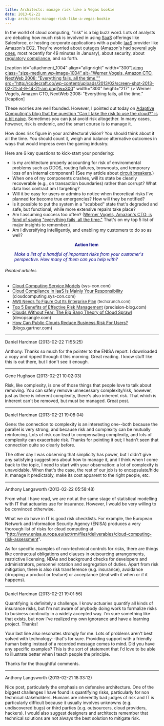 ```yaml
---
title: Architects: manage risk like a Vegas bookie
date: 2013-02-21
slug: architects-manage-risk-like-a-vegas-bookie
---
```


In the world of cloud computing, "risk" is a big buzz word. Lots of analysts are debating how much risk is involved in using <a class="zem_slink" title="Software as a service" href="http://en.wikipedia.org/wiki/Software_as_a_service" target="_blank" rel="wikipedia">SaaS</a> offerings like Salesforce, or hosting corporate applications with a public <a class="zem_slink" title="Cloud computing" href="http://en.wikipedia.org/wiki/Cloud_computing" target="_blank" rel="wikipedia">IaaS</a> provider like Amazon's EC2. They're worried about <a title="Amazon offline, downtime costs 5 million" href="http://www.networkworld.com/news/2013/013113-amazoncom-suffers-outage-nearly-5m-266314.html" target="_blank">outages (Amazon's had several ugly ones</a>, most recently for 49 minutes in January), about security, about <a class="zem_slink" title="Regulatory compliance" href="http://en.wikipedia.org/wiki/Regulatory_compliance" target="_blank" rel="wikipedia">regulatory compliance</a>, and so forth.

[caption id="attachment_1004" align="alignright" width="300"]<a href="http://vimeo.com/1386054#at=0"><img class="size-medium wp-image-1004" alt="Werner Vogels, Amazon CTO, NextWeb 2008: "Everything fails, all the time."" src="http://codecraft.co/wp-content/uploads/2013/02/screen-shot-2013-02-21-at-9-14-21-am.png?w=300" width="300" height="217" /></a> Werner Vogels, Amazon CTO, NextWeb 2008: "Everything fails, all the time."[/caption]

These worries are well founded. However, I pointed out today on <a title="think about cloud risk in terms of diversification" href="http://www.adaptivecomputing.com/the-cloud-isnt-risky-in-the-way-you-think/" target="_blank">Adaptive Computing's blog that the question "Can I take the risk to use the cloud?" is a bit naive</a>. Sometimes you can just avoid risk altogether. In many cases, however, risk is endemic, and the smart course is to manage it.

How does risk figure in your architectural vision? You should think about it all the time. You should count it, weigh and balance alternative outcomes in ways that would impress even the gaming industry.

Here are 6 key questions to kick-start your pondering:
<ul>
	<li>Is my architecture properly accounting for risk of environmental problems such as DDOS, routing failures, brownouts, and temporary loss of an internal component? (See my article about <a title="circuit breaker -- enterprise design pattern" href="dont-forget-the-circuit-breakers.md" target="_blank">circuit breakers</a>.)</li>
	<li>When one of my components crashes, will its state be cleanly recoverable (e.g., on transaction boundaries) rather than corrupt? What data loss contract am I targeting?</li>
	<li>Will it be easy for users or admins to notice when theoretical risks I've planned for become true emergencies? How will they be notified?</li>
	<li>Is it possible to put the system in a "scabbed" state that's degraded and safe, but functional, while more extensive repairs take place?</li>
	<li>Am I assuming success too often? (<a title="Werner Vogels at NextWeb 2008: everything fails, all the time" href="http://vimeo.com/1386054#at=0" target="_blank">Werner Vogels, Amazon's CTO, is fond of saying "everything fails, all the time."</a> That's on my top 5 list of major insights to remember.)</li>
	<li>Am I diversifying intelligently, and enabling my customers to do so as well?</li>
</ul>
<p style="padding-left:30px;text-align:center;"><strong><span style="color:#000080;">Action Item</span></strong></p>
<p style="padding-left:30px;"><em><span style="color:#000080;">Make a list of a handful of important risks from your customer's perspective. How many of them can you help with?</span></em></p>

<h6 class="zemanta-related-title" style="font-size:1em;">Related articles</h6>
<ul class="zemanta-article-ul">
	<li class="zemanta-article-ul-li"><a href="http://www.sys-con.com/node/2528403" target="_blank">Cloud Computing Service Models</a> (sys-con.com)</li>
	<li class="zemanta-article-ul-li"><a href="http://cloudcomputing.sys-con.com/node/2539596" target="_blank">Cloud Compliance in IaaS Is Mainly Your Responsibility</a> (cloudcomputing.sys-con.com)</li>
	<li class="zemanta-article-ul-li"><a style="font-size:13px;line-height:19px;" href="the-enterprise-hey-aws-you-wanna-piece-of-me.md" target="_blank">AWS Needs To Figure Out Its Enterprise Plan</a><span style="color:#333333;font-size:13px;line-height:19px;"> (techcrunch.com)</span></li>
	<li class="zemanta-article-ul-li"><a href="top-5-benefits-of-effective-risk-management.md" target="_blank">Top 5 Benefits of Effective Risk Management</a> (precision-blog.com)</li>
	<li class="zemanta-article-ul-li"><a href="clouds-without-fear-the-big-bang-theory-of-cloud-sprawl.md" target="_blank">Clouds Without Fear: The Big Bang Theory of Cloud Sprawl</a> (devopsangle.com)</li>
	<li class="zemanta-article-ul-li"><a href="http://blogs.gartner.com/chris-gaun/how-can-public-clouds-reduce-business-risk-for-users/" target="_blank">How Can Public Clouds Reduce Business Risk For Users?</a> (blogs.gartner.com)</li>
</ul>

---

Daniel Hardman (2013-02-22 11:55:25)

Anthony: Thanks so much for the pointer to the ENISA report. I downloaded a copy and ripped through it this morning. Great reading. I know stuff like this is out there, but I don't see it enough.

---

Gene Hughson (2013-02-21 10:02:03)

Risk, like complexity, is one of those things that people love to talk about removing.  You can safely remove unnecessary complexity/risk, however, just as there is inherent complexity, there's also inherent risk.  That which is inherent can't be removed, but must be managed.  Great post.

---

Daniel Hardman (2013-02-21 19:08:04)

Gene: the connection to complexity is an interesting one--both because the parallel is very strong, and because risk and complexity can be mutually reinforcing. Lots of risk can lead to compensating complexity, and lots of complexity can exacerbate risk. Thanks for pointing it out; I hadn't seen that connection quite so clearly before.

The other day I was observing that simplicity has power, but I didn't give any satisfying suggestions about how to manage it, and I think when I come back to the topic, I need to start with your observation: a lot of complexity is unavoidable. When that's the case, the rest of our job is to encapsulate/hide it, manage it predictably, make its cost apparent to the right people, etc.

---

Anthony Langsworth (2013-02-22 05:58:48)

From what I have read, we are not at the same stage of statistical modelling with IT that actuaries use for insurance. However, I would be very willing to be convinced otherwise. 

What we do have in IT is good risk checklists. For example, the European Network and Information Security Agency (ENISA) produces a very thorough list of risks for cloud computing at "http://www.enisa.europa.eu/act/rm/files/deliverables/cloud-computing-risk-assessment".

As for specific examples of non-technical controls for risks, there are things like contractual obligations and clauses in outsourcing arrangements, restrictive licensing, NDAs and background checks for developers and administrators, personnel rotation and segregation of duties. Apart from risk mitigation, there is also risk transference (e.g. insurance), avoidance (dropping a product or feature) or acceptance (deal with it when or if it happens).

---

Daniel Hardman (2013-02-21 19:01:56)

Quantifying is definitely a challenge. I know actuaries quantify all kinds of insurance risks, but I'm not aware of anybody doing work to formalize risks to business continuity in a widely accepted way. I'm sure something like that exists, but now I've realized my own ignorance and have a learning project. Thanks!

Your last line also resonates strongly for me. Lots of problems aren't best solved with technology--that's for sure. Providing support with a friendly human being instead of a recorded message comes to mind. Did you have any specific examples? This is the sort of statement that I'd love to be able to illustrate better when I teach people the principle.

Thanks for the thoughtful comments.

---

Anthony Langsworth (2013-02-21 18:33:12)

Nice post, particularly the emphasis on defensive architecture. One of the biggest challenges I have found is quantifying risks, particularly for non technical stakeholders. Humans are inherently bad judges of risk and IT is particularly difficult because it usually involves unknowns (e.g. undiscovered bugs) or third parties (e.g. outsourcers, cloud providers, hackers). I would also suggest designers and architects remember that technical solutions are not always the best solution to mitigate risk.



